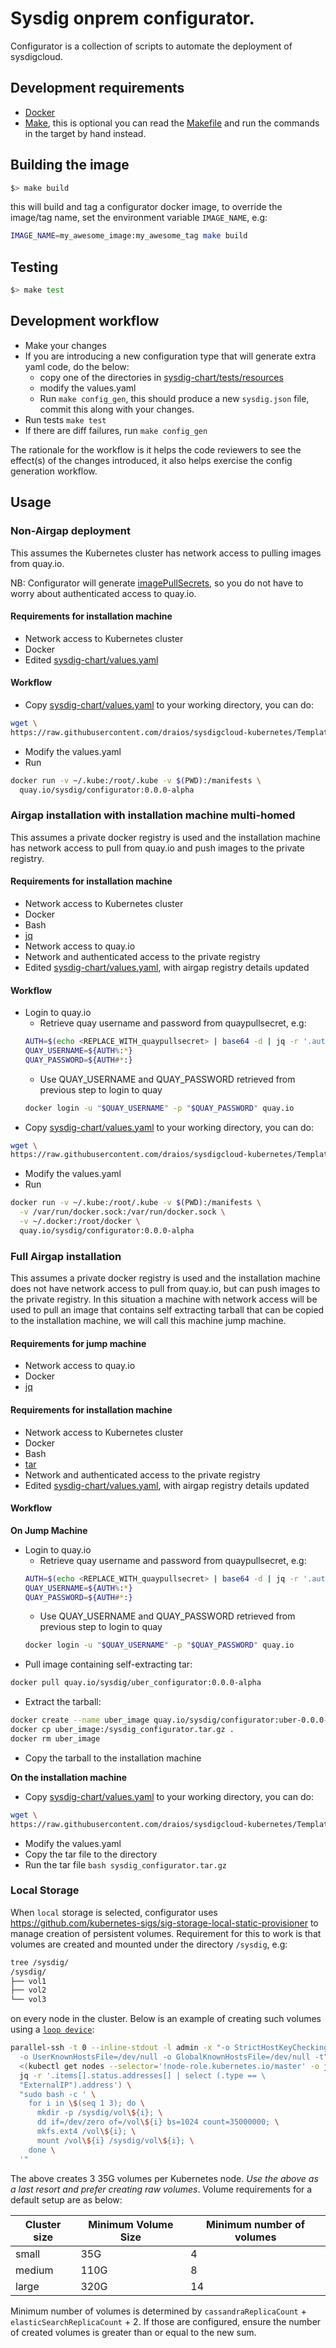 # Sysdig onprem configurator.

Configurator is a collection of scripts to automate the deployment of
sysdigcloud.

## Development requirements

- [Docker](https://docs.docker.com/install/)
- [Make](https://www.gnu.org/software/make/), this is optional you can read
the [Makefile](Makefile) and run the commands in the target by hand instead.

## Building the image

```bash
$> make build
```

this will build and tag a configurator docker image, to override the image/tag
name, set the environment variable `IMAGE_NAME`, e.g:

```bash
IMAGE_NAME=my_awesome_image:my_awesome_tag make build
```

## Testing

```bash
$> make test
```

## Development workflow

- Make your changes
- If you are introducing a new configuration type that will generate extra
yaml code, do the below:
  - copy one of the directories in
  [sysdig-chart/tests/resources](sysdig-chart/tests/resources)
  - modify the values.yaml
  - Run `make config_gen`, this should produce a new `sysdig.json` file,
  commit this along with your changes.
- Run tests `make test`
- If there are diff failures, run `make config_gen`

The rationale for the workflow is it helps the code reviewers to see the
effect(s) of the changes introduced, it also helps exercise the config
generation workflow.

## Usage

### Non-Airgap deployment

This assumes the Kubernetes cluster has network access to pulling images from
quay.io.

NB: Configurator will generate
[imagePullSecrets](https://kubernetes.io/docs/concepts/containers/images/#specifying-imagepullsecrets-on-a-pod),
so you do not have to worry about authenticated access to quay.io.

#### Requirements for installation machine

- Network access to Kubernetes cluster
- Docker
- Edited [sysdig-chart/values.yaml](sysdig-chart/values.yaml) 

#### Workflow

- Copy [sysdig-chart/values.yaml](sysdig-chart/values.yaml) to your
working directory, you can do:
```bash
wget \
https://raw.githubusercontent.com/draios/sysdigcloud-kubernetes/Templating_k8s_configurations/configurator/sysdig-chart/values.yaml
```
- Modify the values.yaml
- Run
```bash
docker run -v ~/.kube:/root/.kube -v $(PWD):/manifests \
  quay.io/sysdig/configurator:0.0.0-alpha
```

### Airgap installation with installation machine multi-homed

This assumes a private docker registry is used and the installation machine
has network access to pull from quay.io and push images to the private
registry.

#### Requirements for installation machine

- Network access to Kubernetes cluster
- Docker
- Bash
- [jq](https://stedolan.github.io/jq/)
- Network access to quay.io
- Network and authenticated access to the private registry
- Edited [sysdig-chart/values.yaml](sysdig-chart/values.yaml), with airgap
registry details updated

#### Workflow

- Login to quay.io
  - Retrieve quay username and password from quaypullsecret, e.g:
  ```bash
  AUTH=$(echo <REPLACE_WITH_quaypullsecret> | base64 -d | jq -r '.auths."quay.io".auth'| base64 -d)
  QUAY_USERNAME=${AUTH%:*}
  QUAY_PASSWORD=${AUTH#*:}
  ```
  - Use QUAY_USERNAME and QUAY_PASSWORD retrieved from previous step to login
  to quay
  ```bash
  docker login -u "$QUAY_USERNAME" -p "$QUAY_PASSWORD" quay.io
  ```
- Copy [sysdig-chart/values.yaml](sysdig-chart/values.yaml) to your
working directory, you can do:
```bash
wget \
https://raw.githubusercontent.com/draios/sysdigcloud-kubernetes/Templating_k8s_configurations/configurator/sysdig-chart/values.yaml
```
- Modify the values.yaml
- Run
```bash
docker run -v ~/.kube:/root/.kube -v $(PWD):/manifests \
  -v /var/run/docker.sock:/var/run/docker.sock \
  -v ~/.docker:/root/docker \
  quay.io/sysdig/configurator:0.0.0-alpha
```

### Full Airgap installation

This assumes a private docker registry is used and the installation machine
does not have network access to pull from quay.io, but can push images to the
private registry. In this situation a machine with network access will be used
to pull an image that contains self extracting tarball that can be copied to
the installation machine, we will call this machine jump machine.

#### Requirements for jump machine

- Network access to quay.io
- Docker
- [jq](https://stedolan.github.io/jq/)

#### Requirements for installation machine

- Network access to Kubernetes cluster
- Docker
- Bash
- [tar](https://linux.die.net/man/1/tar)
- Network and authenticated access to the private registry
- Edited [sysdig-chart/values.yaml](sysdig-chart/values.yaml), with airgap
registry details updated

#### Workflow

**On Jump Machine**
- Login to quay.io
  - Retrieve quay username and password from quaypullsecret, e.g:
  ```bash
  AUTH=$(echo <REPLACE_WITH_quaypullsecret> | base64 -d | jq -r '.auths."quay.io".auth'| base64 -d)
  QUAY_USERNAME=${AUTH%:*}
  QUAY_PASSWORD=${AUTH#*:}
  ```
  - Use QUAY_USERNAME and QUAY_PASSWORD retrieved from previous step to login
  to quay
  ```bash
  docker login -u "$QUAY_USERNAME" -p "$QUAY_PASSWORD" quay.io
  ```
- Pull image containing self-extracting tar:
```bash
docker pull quay.io/sysdig/uber_configurator:0.0.0-alpha
```
- Extract the tarball:
```bash
docker create --name uber_image quay.io/sysdig/configurator:uber-0.0.0-alpha
docker cp uber_image:/sysdig_configurator.tar.gz .
docker rm uber_image
```
- Copy the tarball to the installation machine

**On the installation machine**

- Copy [sysdig-chart/values.yaml](sysdig-chart/values.yaml) to your
working directory, you can do:
```bash
wget \
https://raw.githubusercontent.com/draios/sysdigcloud-kubernetes/Templating_k8s_configurations/configurator/sysdig-chart/values.yaml
```
- Modify the values.yaml
- Copy the tar file to the directory
- Run the tar file `bash sysdig_configurator.tar.gz`

### Local Storage

When `local` storage is selected, configurator uses
https://github.com/kubernetes-sigs/sig-storage-local-static-provisioner to
manage creation of persistent volumes. Requirement for this to work is that
volumes are created and mounted under the directory `/sysdig`, e.g:

```bash
tree /sysdig/
/sysdig/
├── vol1
├── vol2
└── vol3
```

on every node in the cluster. Below is an example of creating such volumes
using a [`loop device`](https://en.wikipedia.org/wiki/Loop_device):

```bash
parallel-ssh -t 0 --inline-stdout -l admin -x "-o StrictHostKeyChecking=no \
  -o UserKnownHostsFile=/dev/null -o GlobalKnownHostsFile=/dev/null -t" -h \
  <(kubectl get nodes --selector='!node-role.kubernetes.io/master' -o json | \
  jq -r '.items[].status.addresses[] | select (.type == \
  "ExternalIP").address') \
  "sudo bash -c ' \
    for i in \$(seq 1 3); do \
      mkdir -p /sysdig/vol\${i}; \
      dd if=/dev/zero of=/vol\${i} bs=1024 count=35000000; \
      mkfs.ext4 /vol\${i}; \
      mount /vol\${i} /sysdig/vol\${i}; \
    done \
  '"
```

The above creates 3 35G volumes per Kubernetes node. _Use the above as a last
resort and prefer creating raw volumes_. Volume requirements for a default
setup are as below:

Cluster size | Minimum Volume Size | Minimum number of volumes|
|-----|----|---|
small | 35G | 4|
medium | 110G | 8|
large | 320G | 14|

Minimum number of volumes is determined by `cassandraReplicaCount` +
`elasticSearchReplicaCount` + 2. If those are configured, ensure the number of
created volumes is greater than or equal to the new sum.
